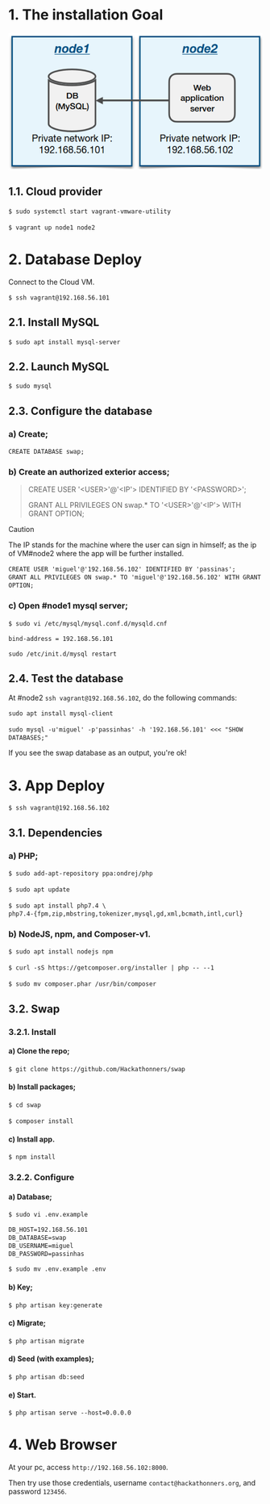 # 1. The installation Goal

![](media/assets/diagrams/goal.png)

## 1.1. Cloud provider
```
$ sudo systemctl start vagrant-vmware-utility

$ vagrant up node1 node2
```

# 2. Database Deploy
Connect to the Cloud VM.
```
$ ssh vagrant@192.168.56.101
```

## 2.1. Install MySQL
```
$ sudo apt install mysql-server
```

## 2.2. Launch MySQL
```
$ sudo mysql
```

## 2.3. Configure the database

### a) Create;
```
CREATE DATABASE swap;
```

### b) Create an authorized exterior access;
> CREATE USER '&lt;USER&gt;'@'&lt;IP'&gt; IDENTIFIED BY '&lt;PASSWORD&gt;';
>
> GRANT ALL PRIVILEGES ON swap.* TO '&lt;USER&gt;'@'&lt;IP'&gt; WITH GRANT OPTION;


> [!CAUTION]
> 
> The IP stands for the machine where the user can sign in himself; as the ip of VM#node2 where the app will be further installed.
```
CREATE USER 'miguel'@'192.168.56.102' IDENTIFIED BY 'passinas';
GRANT ALL PRIVILEGES ON swap.* TO 'miguel'@'192.168.56.102' WITH GRANT OPTION;
```

### c) Open #node1 mysql server;
```
$ sudo vi /etc/mysql/mysql.conf.d/mysqld.cnf 
```

```
bind-address = 192.168.56.101
```

```
sudo /etc/init.d/mysql restart
```

## 2.4. Test the database
At #node2 ```ssh vagrant@192.168.56.102```, do the following commands:

```
sudo apt install mysql-client

sudo mysql -u'miguel' -p'passinhas' -h '192.168.56.101' <<< "SHOW DATABASES;"
```
If you see the swap database as an output, you're ok!


# 3. App Deploy
```
$ ssh vagrant@192.168.56.102
```
## 3.1. Dependencies

### a) PHP;
```
$ sudo add-apt-repository ppa:ondrej/php

$ sudo apt update

$ sudo apt install php7.4 \
php7.4-{fpm,zip,mbstring,tokenizer,mysql,gd,xml,bcmath,intl,curl}
```

### b) NodeJS, npm, and Composer-v1.
```
$ sudo apt install nodejs npm

$ curl -sS https://getcomposer.org/installer | php -- --1

$ sudo mv composer.phar /usr/bin/composer
```

## 3.2. Swap

### 3.2.1. Install

#### a) Clone the repo;
```
$ git clone https://github.com/Hackathonners/swap
```

#### b) Install packages;
```
$ cd swap

$ composer install
```

#### c) Install app.
```
$ npm install
```

### 3.2.2. Configure

#### a) Database;
```
$ sudo vi .env.example
```

```
DB_HOST=192.168.56.101
DB_DATABASE=swap
DB_USERNAME=miguel
DB_PASSWORD=passinhas
```

```
$ sudo mv .env.example .env
```

#### b) Key;
```
$ php artisan key:generate
```

#### c) Migrate;
```
$ php artisan migrate
```

#### d) Seed (with examples);
```
$ php artisan db:seed
```

#### e) Start.
```
$ php artisan serve --host=0.0.0.0
```

# 4. Web Browser
At your pc, access ```http://192.168.56.102:8000```.

Then try use those credentials, username ```contact@hackathonners.org```, and password ```123456```.
